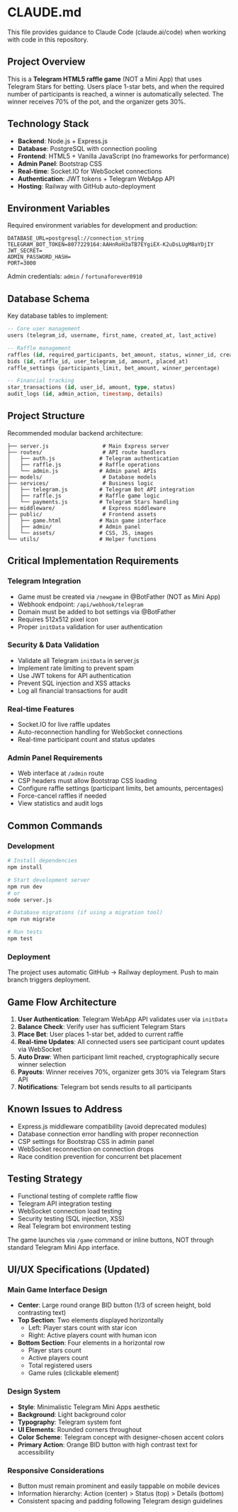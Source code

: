 # CLAUDE.md

This file provides guidance to Claude Code (claude.ai/code) when working with code in this repository.

## Project Overview

This is a **Telegram HTML5 raffle game** (NOT a Mini App) that uses Telegram Stars for betting. Users place 1-star bets, and when the required number of participants is reached, a winner is automatically selected. The winner receives 70% of the pot, and the organizer gets 30%.

## Technology Stack

- **Backend**: Node.js + Express.js
- **Database**: PostgreSQL with connection pooling
- **Frontend**: HTML5 + Vanilla JavaScript (no frameworks for performance)
- **Admin Panel**: Bootstrap CSS
- **Real-time**: Socket.IO for WebSocket connections
- **Authentication**: JWT tokens + Telegram WebApp API
- **Hosting**: Railway with GitHub auto-deployment

## Environment Variables

Required environment variables for development and production:
```
DATABASE_URL=postgresql://connection_string
TELEGRAM_BOT_TOKEN=8077229164:AAHnRoH3aTB7EYgiEX-K2uDsLUgM8aYDjIY
JWT_SECRET=
ADMIN_PASSWORD_HASH=
PORT=3000
```

Admin credentials: `admin` / `fortunaforever0910`

## Database Schema

Key database tables to implement:
```sql
-- Core user management
users (telegram_id, username, first_name, created_at, last_active)

-- Raffle management
raffles (id, required_participants, bet_amount, status, winner_id, created_at)
bids (id, raffle_id, user_telegram_id, amount, placed_at)
raffle_settings (participants_limit, bet_amount, winner_percentage)

-- Financial tracking
star_transactions (id, user_id, amount, type, status)
audit_logs (id, admin_action, timestamp, details)
```

## Project Structure

Recommended modular backend architecture:
```
├── server.js                 # Main Express server
├── routes/                   # API route handlers
│   ├── auth.js              # Telegram authentication
│   ├── raffle.js            # Raffle operations
│   └── admin.js             # Admin panel APIs
├── models/                   # Database models
├── services/                 # Business logic
│   ├── telegram.js          # Telegram Bot API integration
│   ├── raffle.js            # Raffle game logic
│   └── payments.js          # Telegram Stars handling
├── middleware/               # Express middleware
├── public/                   # Frontend assets
│   ├── game.html            # Main game interface
│   ├── admin/               # Admin panel
│   └── assets/              # CSS, JS, images
└── utils/                   # Helper functions
```

## Critical Implementation Requirements

### Telegram Integration
- Game must be created via `/newgame` in @BotFather (NOT as Mini App)
- Webhook endpoint: `/api/webhook/telegram`
- Domain must be added to bot settings via @BotFather
- Requires 512x512 pixel icon
- Proper `initData` validation for user authentication

### Security & Data Validation
- Validate all Telegram `initData` in server.js
- Implement rate limiting to prevent spam
- Use JWT tokens for API authentication
- Prevent SQL injection and XSS attacks
- Log all financial transactions for audit

### Real-time Features
- Socket.IO for live raffle updates
- Auto-reconnection handling for WebSocket connections
- Real-time participant count and status updates

### Admin Panel Requirements
- Web interface at `/admin` route
- CSP headers must allow Bootstrap CSS loading
- Configure raffle settings (participant limits, bet amounts, percentages)
- Force-cancel raffles if needed
- View statistics and audit logs

## Common Commands

### Development
```bash
# Install dependencies
npm install

# Start development server
npm run dev
# or
node server.js

# Database migrations (if using a migration tool)
npm run migrate

# Run tests
npm test
```

### Deployment
The project uses automatic GitHub → Railway deployment. Push to main branch triggers deployment.

## Game Flow Architecture

1. **User Authentication**: Telegram WebApp API validates user via `initData`
2. **Balance Check**: Verify user has sufficient Telegram Stars
3. **Place Bet**: User places 1-star bet, added to current raffle
4. **Real-time Updates**: All connected users see participant count updates via WebSocket
5. **Auto Draw**: When participant limit reached, cryptographically secure winner selection
6. **Payouts**: Winner receives 70%, organizer gets 30% via Telegram Stars API
7. **Notifications**: Telegram bot sends results to all participants

## Known Issues to Address

- Express.js middleware compatibility (avoid deprecated modules)
- Database connection error handling with proper reconnection
- CSP settings for Bootstrap CSS in admin panel
- WebSocket reconnection on connection drops
- Race condition prevention for concurrent bet placement

## Testing Strategy

- Functional testing of complete raffle flow
- Telegram API integration testing
- WebSocket connection load testing
- Security testing (SQL injection, XSS)
- Real Telegram bot environment testing

The game launches via `/game` command or inline buttons, NOT through standard Telegram Mini App interface.

## UI/UX Specifications (Updated)

### Main Game Interface Design
- **Center**: Large round orange BID button (1/3 of screen height, bold contrasting text)
- **Top Section**: Two elements displayed horizontally
  - Left: Player stars count with star icon
  - Right: Active players count with human icon
- **Bottom Section**: Four elements in a horizontal row
  - Player stars count
  - Active players count  
  - Total registered users
  - Game rules (clickable element)

### Design System
- **Style**: Minimalistic Telegram Mini Apps aesthetic
- **Background**: Light background color
- **Typography**: Telegram system font
- **UI Elements**: Rounded corners throughout
- **Color Scheme**: Telegram concept with designer-chosen accent colors
- **Primary Action**: Orange BID button with high contrast text for accessibility

### Responsive Considerations
- Button must remain prominent and easily tappable on mobile devices
- Information hierarchy: Action (center) > Status (top) > Details (bottom)
- Consistent spacing and padding following Telegram design guidelines